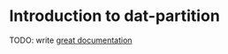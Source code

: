 # Introduction to dat-partition

TODO: write [great documentation](http://jacobian.org/writing/great-documentation/what-to-write/)
